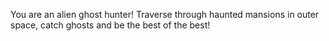 You are an alien ghost hunter! Traverse through haunted mansions in outer space, catch ghosts and be the best of the best!